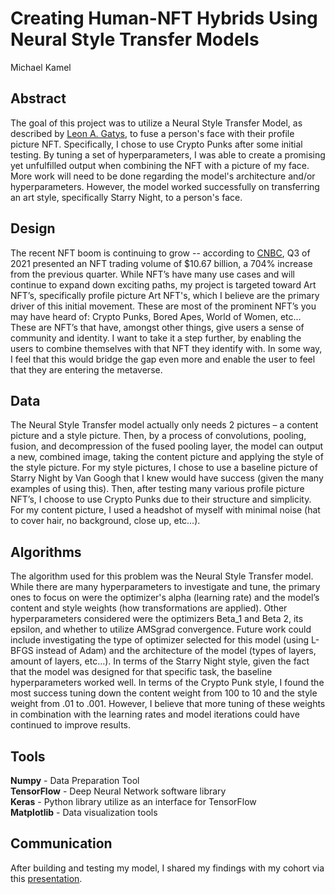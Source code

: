 # Creating Human-NFT Hybrids Using Neural Style Transfer Models
Michael Kamel

## Abstract
The goal of this project was to utilize a Neural Style Transfer Model, as described by [Leon A. Gatys](https://arxiv.org/abs/1508.06576), to fuse a person's face with their profile picture NFT. Specifically, I chose to use Crypto Punks after some initial testing. By tuning a set of hyperparameters, I was able to create a promising yet unfulfilled output when combining the NFT with a picture of my face. More work will need to be done regarding the model's architecture and/or hyperparameters. However, the model worked successfully on transferring an art style, specifically Starry Night, to a person's face.

## Design
The recent NFT boom is continuing to grow -- according to [CNBC](https://www.cnbc.com/2021/10/06/nft-trading-volume-hit-10-billion-2-reasons-why-people-are-buying.html), Q3 of 2021 presented an NFT trading volume of $10.67 billion, a 704% increase from the previous quarter. While NFT’s have many use cases and will continue to expand down exciting paths, my project is targeted toward Art NFT’s, specifically profile picture Art NFT's, which I believe are the primary driver of this initial movement. These are most of the prominent NFT’s you may have heard of: Crypto Punks, Bored Apes, World of Women, etc… These are NFT’s that have, amongst other things, give users a sense of community and identity. I want to take it a step further, by enabling the users to combine themselves with that NFT they identify with. In some way, I feel that this would bridge the gap even more and enable the user to feel that they are entering the metaverse.

## Data
The Neural Style Transfer model actually only needs 2 pictures – a content picture and a style picture. Then, by a process of convolutions, pooling, fusion, and decompression of the fused pooling layer, the model can output a new, combined image, taking the content picture and applying the style of the style picture. For my style pictures, I chose to use a baseline picture of Starry Night by Van Googh that I knew would have success (given the many examples of using this). Then, after testing many various profile picture NFT’s, I choose to use Crypto Punks due to their structure and simplicity. For my content picture, I used a headshot of myself with minimal noise (hat to cover hair, no background, close up, etc…).

## Algorithms
The algorithm used for this problem was the Neural Style Transfer model. While there are many hyperparameters to investigate and tune, the primary ones to focus on were the optimizer's alpha (learning rate) and the model’s content and style weights (how transformations are applied). Other hyperparameters considered were the optimizers Beta_1 and Beta 2, its epsilon, and whether to utilize AMSgrad convergence. Future work could include investigating the type of optimizer selected for this model (using L-BFGS instead of Adam) and the architecture of the model (types of layers, amount of layers, etc…). In terms of the Starry Night style, given the fact that the model was designed for that specific task, the baseline hyperparameters worked well. In terms of the Crypto Punk style, I found the most success tuning down the content weight from 100 to 10 and the style weight from .01 to .001. However, I believe that more tuning of these weights in combination with the learning rates and model iterations could have continued to improve results.

## Tools
**Numpy** - Data Preparation Tool  
**TensorFlow** - Deep Neural Network software library   
**Keras** - Python library utilize as an interface for TensorFlow  
**Matplotlib** - Data visualization tools  

## Communication
After building and testing my model, I shared my findings with my cohort via this [presentation]().
